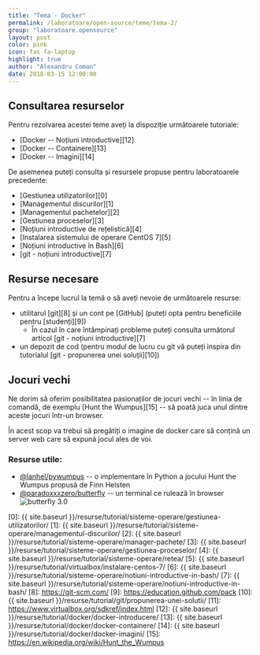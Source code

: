 ```yaml
---
title: "Tema - Docker"
permalink: /laboratoare/open-source/teme/tema-2/
group: "laboratoare.opensource"
layout: post
color: pink
icon: fas fa-laptop
highlight: true
author: "Alexandru Coman"
date: 2018-03-15 12:00:00
---
```


## Consultarea resurselor

Pentru rezolvarea acestei teme aveți la dispoziție următoarele tutoriale:
- [Docker -- Noțiuni introductive][12]
- [Docker -- Containere][13]
- [Docker -- Imagini][14]

De asemenea puteți consulta și resursele propuse pentru laboratoarele precedente: 
- [Gestiunea utilizatorilor][0]
- [Managementul discurilor][1]
- [Managementul pachetelor][2]
- [Gestiunea proceselor][3]
- [Noțiuni introductive de rețelistică][4]
- [Instalarea sistemului de operare CentOS 7][5]
- [Noțiuni introductive în Bash][6]
- [git - noțiuni introductive][7]

## Resurse necesare

Pentru a începe lucrul la temă o să aveți nevoie de următoarele resurse:
 - utilitarul [git][8] și un cont pe [GitHub] (puteți opta pentru beneficiile pentru [studenți][9])
    - În cazul în care întâmpinați probleme puteți consulta următorul articol [git - noțiuni introductive][7]
 - un depozit de cod (pentru modul de lucru cu git vă puteți inspira din tutorialul [git - propunerea unei soluții][10])

## Jocuri vechi

Ne dorim să oferim posibilitatea pasionaților de jocuri vechi -- în linia de comandă, de exemplu [Hunt the Wumpus][15] -- să poată juca unul dintre aceste jocuri într-un browser.

În acest scop va trebui să pregătiți o imagine de docker care să conțină un server web care să expună jocul ales de voi. 

### Resurse utile: 

- [@lanhel/pywumpus] -- o implementare în Python a jocului Hunt the Wumpus propusă de Finn Helsten
- [@paradoxxxzero/butterfly] -- un terminal ce rulează în browser
	![butterfly 3.0](http://paradoxxxzero.github.io/assets/butterfly_2.0_1.gif)

[0]: {{ site.baseurl }}/resurse/tutorial/sisteme-operare/gestiunea-utilizatorilor/
[1]: {{ site.baseurl }}/resurse/tutorial/sisteme-operare/managementul-discurilor/
[2]: {{ site.baseurl }}/resurse/tutorial/sisteme-operare/manager-pachete/
[3]: {{ site.baseurl }}/resurse/tutorial/sisteme-operare/gestiunea-proceselor/
[4]: {{ site.baseurl }}/resurse/tutorial/sisteme-operare/retea/
[5]: {{ site.baseurl }}/resurse/tutorial/virtualbox/instalare-centos-7/
[6]: {{ site.baseurl }}/resurse/tutorial/sisteme-operare/notiuni-introductive-in-bash/
[7]: {{ site.baseurl }}/resurse/tutorial/sisteme-operare/notiuni-introductive-in-bash/
[8]: https://git-scm.com/
[9]: https://education.github.com/pack
[10]: {{ site.baseurl }}/resurse/tutorial/git/propunerea-unei-solutii/
[11]: https://www.virtualbox.org/sdkref/index.html
[12]: {{ site.baseurl }}/resurse/tutorial/docker/docker-introducere/
[13]: {{ site.baseurl }}/resurse/tutorial/docker/docker-containere/
[14]: {{ site.baseurl }}/resurse/tutorial/docker/docker-imagini/
[15]: https://en.wikipedia.org/wiki/Hunt_the_Wumpus

[@paradoxxxzero/butterfly]: https://github.com/paradoxxxzero/butterfly
[@lanhel/pywumpus]: https://github.com/lanhel/pywumpus
